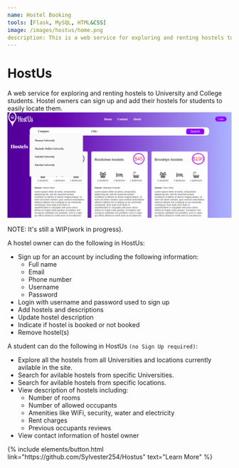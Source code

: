 ```yaml
---
name: Hostel Booking
tools: [Flask, MySQL, HTML&CSS]
image: /images/hostus/home.png
description: This is a web service for exploring and renting hostels to University and College students.
---
```

# HostUs
A web service for exploring and renting hostels to University and College students. Hostel owners can sign up and add their hostels for students to easily locate them.
![preview](/images/hostus/home.png)


NOTE: It's still a WIP(work in progress).

A hostel owner can do the following in HostUs:
- Sign up for an account by including the following information:
    - Full name
    - Email
    - Phone number
    - Username
    - Password
- Login with username and password used to sign up
- Add hostels and descriptions
- Update hostel description
- Indicate if hostel is booked or not booked
- Remove hostel(s)


A student can do the following in HostUs ```(no Sign Up required)```:
- Explore all the hostels from all Universities and locations currently avilable in the site.
- Search for avilable hostels from specific Universities.
- Search for avilable hostels from specific locations.
- View description of hostels including:
    - Number of rooms
    - Number of allowed occupants
    - Amenities like WiFi, security, water and electricity
    - Rent charges
    - Previous occupants reviews
- View contact information of hostel owner


<p class="text-center">
{% include elements/button.html link="https://github.com/Sylvester254/Hostus" text="Learn More" %}
</p>
